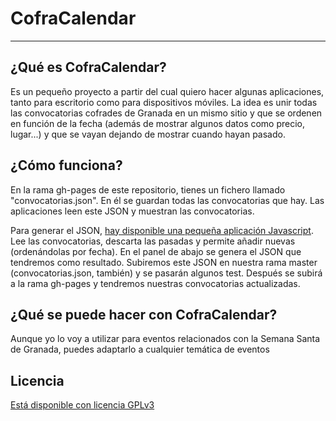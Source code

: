 # CofraCalendar
******

## ¿Qué es CofraCalendar?
Es un pequeño proyecto a partir del cual quiero hacer algunas aplicaciones, tanto para escritorio como para dispositivos móviles.
La idea es unir todas las convocatorias cofrades de Granada en un mismo sitio y que se ordenen en función de la fecha (además de mostrar algunos datos como precio, lugar...) y que se vayan dejando de mostrar cuando hayan pasado.


## ¿Cómo funciona?
En la rama gh-pages de este repositorio, tienes un fichero llamado "convocatorias.json".
En él se guardan todas las convocatorias que hay. Las aplicaciones leen este JSON y muestran las
convocatorias.

Para generar el JSON, [hay disponible una pequeña aplicación Javascript](http://iblancasa.com/CofraCalendar/convocatorias.html).
Lee las convocatorias, descarta las pasadas y permite añadir nuevas (ordenándolas por fecha). En el panel de abajo se genera el JSON que tendremos como resultado. Subiremos este JSON en nuestra rama master (convocatorias.json, también) y se pasarán algunos test. Después se subirá a la rama gh-pages y tendremos nuestras convocatorias actualizadas.


## ¿Qué se puede hacer con CofraCalendar?
Aunque yo lo voy a utilizar para eventos relacionados con la Semana Santa de Granada, puedes adaptarlo a cualquier temática de eventos

## Licencia
[Está disponible con licencia GPLv3](LICENSE)
